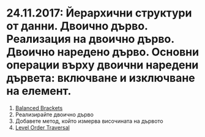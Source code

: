  # 24.11.2017: Йерархични структури от данни. Двоично дърво. Реализация на двоично дърво. Двоично наредено дърво. Основни операции върху двоични наредени дървета: включване и изключване на елемент.

 1. [Balanced Brackets](https://www.hackerrank.com/challenges/balanced-brackets/problem)
 1. Реализирайте двоично дърво
 1. Добавете метод, който измерва височината на дървото
 1. [Level Order Traversal](https://www.hackerrank.com/challenges/tree-level-order-traversal/problem)
